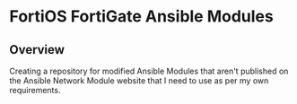 # FortiOS FortiGate Ansible Modules
## Overview
Creating a repository for modified Ansible Modules that aren't published on the Ansible Network Module website that I need to use as per my own requirements.
